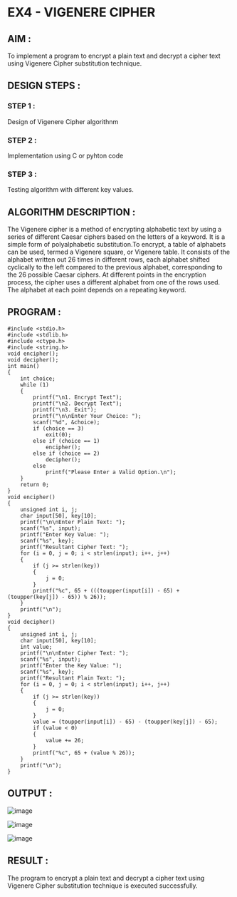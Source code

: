 # EX4 - VIGENERE CIPHER
## AIM :
To implement a program to encrypt a plain text and decrypt a cipher text using Vigenere Cipher substitution technique.

## DESIGN STEPS :
### STEP 1 :
Design of Vigenere Cipher algorithnm

### STEP 2 :
Implementation using C or pyhton code

### STEP 3 :
Testing algorithm with different key values.

## ALGORITHM DESCRIPTION : 
The Vigenere cipher is a method of encrypting alphabetic text by using a series of different Caesar ciphers based on the letters of a keyword. It is a simple form of polyalphabetic substitution.To encrypt, a table of alphabets can be used, termed a Vigenere square, or Vigenere table. It consists of the alphabet written out 26 times in different rows, each alphabet shifted cyclically to the left compared to the previous alphabet, corresponding to the 26 possible Caesar ciphers. At different points in the encryption process, the cipher uses a different alphabet from one of the rows used. The alphabet at each point depends on a repeating keyword.

## PROGRAM :
```
#include <stdio.h>
#include <stdlib.h>  
#include <ctype.h>  
#include <string.h>  
void encipher();
void decipher();
int main() 
{
    int choice;
    while (1) 
    {
        printf("\n1. Encrypt Text");
        printf("\n2. Decrypt Text");
        printf("\n3. Exit");
        printf("\n\nEnter Your Choice: ");
        scanf("%d", &choice);
        if (choice == 3)
            exit(0);
        else if (choice == 1)
            encipher();
        else if (choice == 2)
            decipher();
        else
            printf("Please Enter a Valid Option.\n");
    }
    return 0; 
}
void encipher() 
{
    unsigned int i, j;
    char input[50], key[10];
    printf("\n\nEnter Plain Text: ");
    scanf("%s", input); 
    printf("Enter Key Value: ");
    scanf("%s", key);
    printf("Resultant Cipher Text: ");
    for (i = 0, j = 0; i < strlen(input); i++, j++) 
    {
        if (j >= strlen(key)) 
        {
            j = 0;
        }
        printf("%c", 65 + (((toupper(input[i]) - 65) + (toupper(key[j]) - 65)) % 26));
    }
    printf("\n");
}
void decipher() 
{
    unsigned int i, j;
    char input[50], key[10];
    int value;
    printf("\n\nEnter Cipher Text: ");
    scanf("%s", input); 
    printf("Enter the Key Value: ");
    scanf("%s", key);
    printf("Resultant Plain Text: ");
    for (i = 0, j = 0; i < strlen(input); i++, j++) 
    {
        if (j >= strlen(key)) 
        {
            j = 0;
        }
        value = (toupper(input[i]) - 65) - (toupper(key[j]) - 65);
        if (value < 0) 
        {
            value += 26;  
        }
        printf("%c", 65 + (value % 26));
    }
    printf("\n"); 
}
```

## OUTPUT :

![image](https://github.com/user-attachments/assets/6937de7e-e313-4464-ba9b-fb3079acae81)

![image](https://github.com/user-attachments/assets/c52c6e42-dd00-4f29-8022-df21242ba61b)

![image](https://github.com/user-attachments/assets/0536d5eb-3cda-4efc-8ddd-9585e1dc5dd2)



## RESULT :
The program to encrypt a plain text and decrypt a cipher text using Vigenere Cipher substitution technique is executed successfully.
